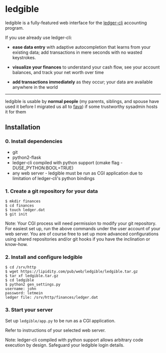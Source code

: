 # ledgible

ledgible is a fully-featured web interface for the [ledger-cli](http://ledger-cli.org) accounting program.

If you use already use ledger-cli:

- **ease data entry** with adaptive autocompletion that learns from your existing data; add transactions in mere seconds with no wasted keystrokes.

- **visualize your finances** to understand your cash flow, see your account balances, and track your net worth over time

- **add transactions immediately** as they occur; your data are available anywhere in the world

* * * *

ledgible is usable by **normal people** (my parents, siblings, and spouse have used it before I migrated us all to [fava](https://beancount.github.io/fava/)) if some trustworthy sysadmin hosts it for them

## Installation

### 0. Install dependencies

- git
- python2-flask
- ledger-cli compiled with python support (cmake flag -DUSE_PYTHON:BOOL=TRUE)
- any web server - ledgible must be run as CGI application due to limitation of ledger-cli's python bindings

### 1. Create a git repository for your data

    $ mkdir finances
    $ cd finances
    $ touch ledger.dat
    $ git init

Note: Your CGI process will need permission to modify your git repository. For easiest set up, run the above commands under the user account of your web server. You are of course free to set up more advanced configurations using shared repositories and/or git hooks if you have the inclination or know-how.

### 2. Install and configure ledgible

    $ cd /srv/http
    $ wget https://lipidity.com/pub/web/ledgible/ledgible.tar.gz
    $ tar xf ledgible.tar.gz
    $ cd ledgible
    $ python2 gen_settings.py
    username: john
    password: letmein
    ledger file: /srv/http/finances/ledger.dat

### 3. Start your server

Set up `ledgible/app.py` to be run as a CGI application.

Refer to instructions of your selected web server.

Note: ledger-cli compiled with python support allows arbitrary code execution by design. Safeguard your ledgible login details.

